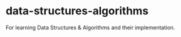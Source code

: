 # data-structures-algorithms
For learning Data Structures &amp; Algorithms and their implementation.

